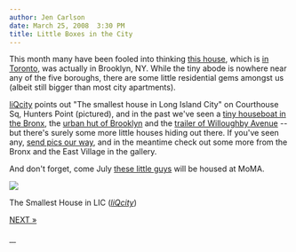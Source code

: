 ```yaml
---
author: Jen Carlson
date: March 25, 2008  3:30 PM
title: Little Boxes in the City
---
```


<p>This month many have been fooled into thinking <a href="https://web.archive.org/web/20110623140530/http://gowanuslounge.blogspot.com/2008/03/tiny-toronto-house-new-brooklyn-urban.html">this house</a>, which is <a href="https://web.archive.org/web/20110623140530/http://www.thelittlehouse.ca/page1.aspx">in Toronto</a>, was actually in Brooklyn, NY. While the tiny abode is nowhere near any of the five boroughs, there are some little residential gems amongst us (albeit still bigger than most city apartments). </p>

<p><a href="https://web.archive.org/web/20110623140530/http://www.liqcity.com/linkage/noguchi-museum-struggling-to-stay-above-ground-newtown-creek-cleanup.php">liQcity</a> points out &quot;The smallest house in Long Island City&quot; on Courthouse Sq, Hunters Point (pictured), and in the past we&apos;ve seen a <a href="https://web.archive.org/web/20110623140530/http://gothamist.com/2008/01/09/boat_1.php">tiny houseboat in the Bronx</a>, the <a href="https://web.archive.org/web/20110623140530/http://gothamist.com/2008/01/23/urban_hut_in_br.php">urban hut of Brooklyn</a> and the <a href="https://web.archive.org/web/20110623140530/http://gothamist.com/2008/01/16/brooklyns_simpl.php">trailer of Willoughby Avenue</a> -- but there&apos;s surely some more little houses hiding out there. If you&apos;ve seen any, <a href="https://web.archive.org/web/20110623140530/mailto:tips@gothamist.com">send pics our way</a>, and in the meantime check out some more from the Bronx and the East Village in the gallery. </p>

<p>And don&apos;t forget, come July <a href="https://web.archive.org/web/20110623140530/http://gothamist.com/2008/01/08/prefab.php">these little guys</a> will be housed at MoMA.</p><div class="galleryEase" id="gallery-0">
<!--start of gallery code-->
<a name="gallery"></a>
<div class="galleryEaseDisplayed">
<p><a title="next image" href="/web/20110623140530/http://gothamist.com/2008/03/25/little_boxes_in.php?gallery0Pic=2#gallery"><img src="https://web.archive.org/web/20110623140530im_/http://gothamist.com//attachments/arts_jen/200803littleboxes.jpg"></a></p>
<div class="galleyEaseInfo"><div class="galleryEaseInfo"><p>The Smallest House in LIC (<em><a href="https://web.archive.org/web/20110623140530/http://www.liqcity.com/linkage/noguchi-museum-struggling-to-stay-above-ground-newtown-creek-cleanup.php">liQcity</a></em>)</p></div>
</div>
<div class="galleryEaseNext"><a href="/web/20110623140530/http://gothamist.com/2008/03/25/little_boxes_in.php?gallery0Pic=2#gallery">NEXT &#xBB;</a></div>
<div class="galleryEasePrev">&#xA0;</div>
</div>
<div class="galleryEaseThumbs"><a href="/web/20110623140530/http://gothamist.com/2008/03/25/little_boxes_in.php?gallery0Pic=1#gallery">	<img src="https://web.archive.org/web/20110623140530im_/http://gothamist.com/assets_c/2008/12/200803littleboxes-thumb-76x76-431.jpg" title="" class="galleryEaseThumb">
</a><a href="/web/20110623140530/http://gothamist.com/2008/03/25/little_boxes_in.php?gallery0Pic=2#gallery">	<img src="https://web.archive.org/web/20110623140530im_/http://gothamist.com/assets_c/2008/12/littlepinkhouses-thumb-76x76-432.jpg" title="" class="galleryEaseActiveThumb">
</a><a href="/web/20110623140530/http://gothamist.com/2008/03/25/little_boxes_in.php?gallery0Pic=4#gallery">	<img src="https://web.archive.org/web/20110623140530im_/http://gothamist.com/assets_c/2008/12/trailerbk-thumb-76x76-436.jpg" title="" class="galleryEaseActiveThumb">
</a><a href="/web/20110623140530/http://gothamist.com/2008/03/25/little_boxes_in.php?gallery0Pic=5#gallery">	<img src="https://web.archive.org/web/20110623140530im_/http://gothamist.com/assets_c/2008/12/2200801urbanhut-thumb-76x76-437.jpg" title="" class="galleryEaseActiveThumb">
</a></div>

</div>